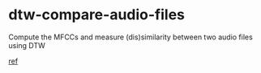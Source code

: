 # dtw-compare-audio-files
Compute the MFCCs and measure (dis)similarity between two audio files using DTW


[ref](https://github.com/d4r3topk/comparing-audio-files-python)
